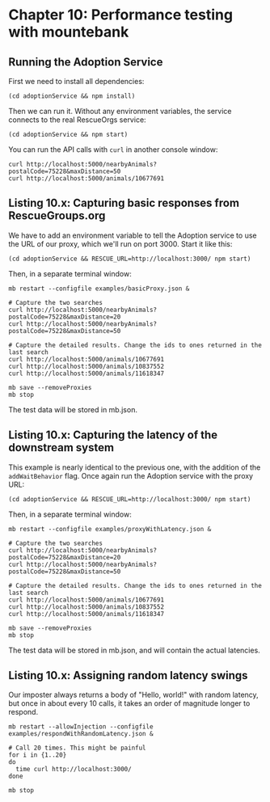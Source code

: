 # Chapter 10: Performance testing with mountebank

## Running the Adoption Service

First we need to install all dependencies:

````
(cd adoptionService && npm install)
````

Then we can run it. Without any environment variables, the service connects to the
real RescueOrgs service:

````
(cd adoptionService && npm start)
````

You can run the API calls with `curl` in another console window:

````
curl http://localhost:5000/nearbyAnimals?postalCode=75228&maxDistance=50
curl http://localhost:5000/animals/10677691
````

## Listing 10.x: Capturing basic responses from RescueGroups.org

We have to add an environment variable to tell the Adoption service to use the URL of our proxy,
which we'll run on port 3000. Start it like this:

````
(cd adoptionService && RESCUE_URL=http://localhost:3000/ npm start)
````

Then, in a separate terminal window:

````
mb restart --configfile examples/basicProxy.json &

# Capture the two searches
curl http://localhost:5000/nearbyAnimals?postalCode=75228&maxDistance=20
curl http://localhost:5000/nearbyAnimals?postalCode=75228&maxDistance=50

# Capture the detailed results. Change the ids to ones returned in the last search
curl http://localhost:5000/animals/10677691
curl http://localhost:5000/animals/10837552
curl http://localhost:5000/animals/11618347

mb save --removeProxies
mb stop
````

The test data will be stored in mb.json.

## Listing 10.x: Capturing the latency of the downstream system

This example is nearly identical to the previous one, with the addition of the
`addWaitBehavior` flag. Once again run the Adoption service with the proxy URL:

````
(cd adoptionService && RESCUE_URL=http://localhost:3000/ npm start)
````

Then, in a separate terminal window:

````
mb restart --configfile examples/proxyWithLatency.json &

# Capture the two searches
curl http://localhost:5000/nearbyAnimals?postalCode=75228&maxDistance=20
curl http://localhost:5000/nearbyAnimals?postalCode=75228&maxDistance=50

# Capture the detailed results. Change the ids to ones returned in the last search
curl http://localhost:5000/animals/10677691
curl http://localhost:5000/animals/10837552
curl http://localhost:5000/animals/11618347

mb save --removeProxies
mb stop
````

The test data will be stored in mb.json, and will contain the actual latencies.

## Listing 10.x: Assigning random latency swings

Our imposter always returns a body of "Hello, world!" with random latency, but once in
about every 10 calls, it takes an order of magnitude longer to respond.

````
mb restart --allowInjection --configfile examples/respondWithRandomLatency.json &

# Call 20 times. This might be painful
for i in {1..20}
do
  time curl http://localhost:3000/
done

mb stop
````
